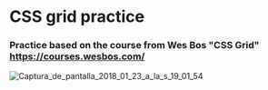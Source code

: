 # CSS grid practice
### Practice based on the course from Wes Bos "CSS Grid" <a href="https://courses.wesbos.com/">https://courses.wesbos.com/</a>
<img src="https://image.ibb.co/jr0jbw/Captura_de_pantalla_2018_01_23_a_la_s_19_01_54.png" alt="Captura_de_pantalla_2018_01_23_a_la_s_19_01_54" border="0">
